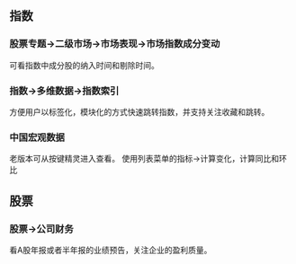 ## 指数

### 股票专题->二级市场->市场表现->市场指数成分变动
可看指数中成分股的纳入时间和剔除时间。

### 指数->多维数据->指数索引
方便用户以标签化，模块化的方式快速跳转指数，并支持关注收藏和跳转。

### 中国宏观数据
老版本可从按键精灵进入查看。
使用列表菜单的指标->计算变化，计算同比和环比

## 股票

### 股票->公司财务
看A股年报或者半年报的业绩预告，关注企业的盈利质量。
